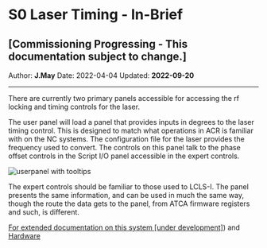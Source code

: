 # S0 Laser Timing - In-Brief
## [Commissioning Progressing - This documentation subject to change.]

Author: **J.May**
Date: 2022-04-04
Updated: __2022-09-20__

----

There are currently two primary panels accessible for accessing the rf locking and timing controls for the laser.

The user panel will load a panel that provides inputs in degrees to the laser timing control. This is designed to match what operations in ACR is familiar with on the NC systems. The configuration file for the laser provides the frequency used to convert. The controls on this panel talk to the phase offset controls in the Script I/O panel accessible in the expert controls.

![userpanel with tooltips](rsc/S0_userpanel_tooltips.png)  

The expert controls should be familiar to those used to LCLS-I. The panel presents the same information, and can be used in much the same way, though the route the data gets to the panel, from ATCA firmware registers and such, is different.  
  
[For extended documentation on this system [under development]](https://confluence.slac.stanford.edu/display/PCDS/Generation+1.5+Documentation)) and [Hardware](https://confluence.slac.stanford.edu/pages/viewpage.action?pageId=320476135)  